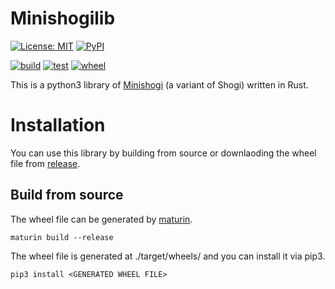 # Minishogilib
[![License: MIT](https://img.shields.io/badge/License-MIT-yellow.svg)](https://opensource.org/licenses/MIT)
[![PyPI](https://badge.fury.io/py/minishogilib.svg)](https://pypi.org/project/minishogilib/)

[![build](https://github.com/Nyashiki/minishogilib/actions/workflows/build.yml/badge.svg)](https://github.com/Nyashiki/minishogilib/actions/workflows/build.yml)
[![test](https://github.com/Nyashiki/minishogilib/actions/workflows/test.yml/badge.svg)](https://github.com/Nyashiki/minishogilib/actions/workflows/test.yml)
[![wheel](https://github.com/Nyashiki/minishogilib/actions/workflows/wheel.yml/badge.svg)](https://github.com/Nyashiki/minishogilib/actions/workflows/wheel.yml)

This is a python3 library of [Minishogi](https://en.wikipedia.org/wiki/Minishogi) (a variant of Shogi) written in Rust.

# Installation

You can use this library by building from source or downlaoding the wheel file from [release](https://github.com/Nyashiki/minishogilib/releases).

## Build from source
The wheel file can be generated by [maturin](https://github.com/PyO3/maturin).
```
maturin build --release
```

The wheel file is generated at ./target/wheels/ and you can install it via pip3.
```
pip3 install <GENERATED WHEEL FILE>
```
